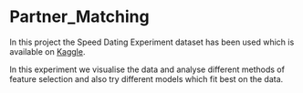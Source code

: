 # Partner_Matching
In this project the Speed Dating Experiment dataset has been used which is available on [Kaggle](https://www.kaggle.com/annavictoria/speed-dating-experiment).

<p>In this experiment we visualise the data and analyse different methods of feature selection and also try different models which fit best on the data.</p>
